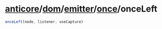 # [anticore](../../../../../../#reference)/[dom](../../../#reference)/[emitter](../../#reference)/[once](../#reference)/<a name="reference">onceLeft</a>

```js
onceLeft(node, listener, useCapture)
```